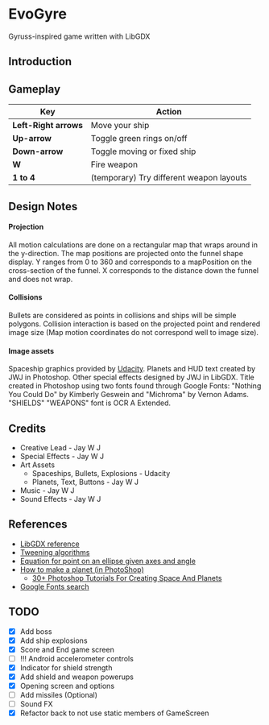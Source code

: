 # EvoGyre
Gyruss-inspired game written with LibGDX

## Introduction


## Gameplay
Key | Action
--- | ---
**Left-Right arrows** | Move your ship
**Up-arrow** | Toggle green rings on/off
**Down-arrow** | Toggle moving or fixed ship
**W** | Fire weapon
**1 to 4** | (temporary) Try different weapon layouts



## Design Notes

#### Projection
All motion calculations are done on a rectangular map that wraps around in the y-direction.
The map positions are projected onto the funnel shape display.
Y ranges from 0 to 360 and corresponds to a mapPosition on the cross-section of the funnel.
X corresponds to the distance down the funnel and does not wrap.

#### Collisions
Bullets are considered as points in collisions and ships will be simple polygons.
Collision interaction is based on the projected point and rendered image size
(Map motion coordinates do not correspond well to image size).

#### Image assets
Spaceship graphics provided by [Udacity](www.udacity.com). Planets and HUD
text created by JWJ in
Photoshop. Other special effects designed by JWJ in LibGDX.
Title created in Photoshop using two fonts found through Google Fonts: "Nothing You Could Do" by Kimberly Geswein and "Michroma" by Vernon Adams.
"SHIELDS" "WEAPONS" font is OCR A Extended.

## Credits

- Creative Lead - Jay W J
- Special Effects - Jay W J
- Art Assets
    - Spaceships, Bullets, Explosions - Udacity
    - Planets, Text, Buttons - Jay W J
- Music - Jay W J
- Sound Effects - Jay W J

## References
- [LibGDX reference](https://libgdx.badlogicgames.com/nightlies/docs/api/)
- [Tweening algorithms](http://gizma.com/easing/)
- [Equation for point on an ellipse given axes and angle](http://math.stackexchange.com/questions/432902/how-to-get-the-radius-of-an-ellipse-at-a-specific-angle-by-knowing-its-semi-majo)
- [How to make a planet (in PhotoShop)](http://www.solarvoyager.com/images/tutorials/planet_tutorial_large.jpg)
    - [30+ Photoshop Tutorials For Creating Space And Planets](http://naldzgraphics.net/tutorials/30-photoshop-tutorials-for-creating-space-and-planets/)
- [Google Fonts search](https://www.google.com/fonts)


## TODO
- [x] Add boss
- [x] Add ship explosions
- [x] Score and End game screen
- [ ] !!! Android accelerometer controls
- [x] Indicator for shield strength
- [x] Add shield and weapon powerups
- [x] Opening screen and options
- [ ] Add missiles (Optional)
- [ ] Sound FX
- [x] Refactor back to not use static members of GameScreen
